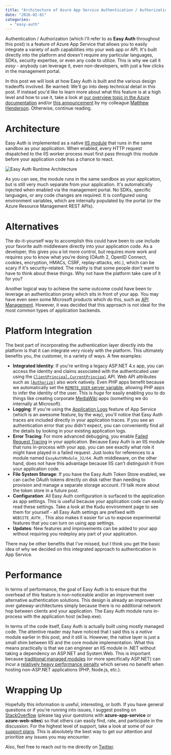 ```yaml
---
title: "Architecture of Azure App Service Authentication / Authorization"
date: "2016-02-01"
categories: 
  - "easy-auth"
---
```


Authentication / Authorization (which I'll refer to as **Easy Auth** throughout this post) is a feature of Azure App Service that allows you to easily integrate a variety of auth capabilities into your web app or API. It's built directly into the platform and doesn't require any particular languages, SDKs, security expertise, or even any code to utilize. This is why we call it _easy_ - anybody can leverage it, even non-developers, with just a few clicks in the management portal.

In this post we will look at how Easy Auth is built and the various design tradeoffs involved. Be warned: We'll go into deep technical detail in this post. If instead you'd like to learn more about what this feature is at a high level and how to use it, take a look at [our overview topic in the Azure documentation](https://azure.microsoft.com/documentation/articles/app-service-authentication-overview/) and/or [this announcement](https://azure.microsoft.com/blog/announcing-app-service-authentication-authorization/) by my colleague [Matthew Henderson](https://twitter.com/mattchenderson). Otherwise, continue reading.

# Architecture

Easy Auth is implemented as a native [IIS module](http://www.iis.net/learn/get-started/introduction-to-iis/iis-modules-overview) that runs in the same sandbox as your application. When enabled, every HTTP request dispatched to the IIS worker process must first pass through this module before your application code has a chance to react.

![Easy Auth Runtime Architecture](/images/Easy-Auth-Architecture-1-1024x543.png)

As you can see, the module runs in the same sandbox as your application, but is still very much separate from your application. It's automatically injected when enabled via the management portal. No SDKs, specific languages, or any code changes are required. It is configured using environment variables, which are internally populated by the portal (or the Azure Resource Management REST APIs).

# Alternatives

The do-it-yourself way to accomplish this could have been to use include your favorite auth middleware directly into your application code. As a developer, this gives you a lot more control, but requires more work and requires you to know what you're doing (OAuth 2, OpenID Connect, cookies, encryption, HMACs, CSRF, replay-attacks, etc.), which can be scary if it's security-related. The reality is that some people don't want to have to think about these things. Why not have the platform take care of it for you?

Another logical way to achieve the same outcome could have been to leverage an authentication proxy which sits in front of your app. You may have even seen some Microsoft products which do this, such as [API Management](https://azure.microsoft.com/services/api-management/). However, it was decided that this approach is not ideal for the most common types of application backends.

# Platform Integration

The best part of incorporating the authentication layer directly into the platform is that it can integrate very nicely with the platform. This ultimately benefits you, the customer, in a variety of ways. A few examples:

- **Integrated Identity**: If you're writing a legacy ASP.NET 4.x app, you can access the identity and claims associated with the authenticated user using the [`ClientPrincipal.CurrentPrincipal`](https://msdn.microsoft.com/library/system.security.claims.claimsprincipal.current%28v=vs.110%29.aspx) API. Web API attributes such as [`[Authorize]`](https://msdn.microsoft.com/library/system.web.http.authorizeattribute%28v=vs.118%29.aspx) also work natively. Even PHP apps benefit because we automatically set the [`REMOTE_USER` server variable](http://php.net/manual/en/features.http-auth.php), allowing PHP apps to infer the identity of the user. This is _huge_ for easily enabling you to do things like creating corporate [MediaWiki](https://www.mediawiki.org/wiki/MediaWiki) apps (something we do internally at Microsoft).
- **Logging**: If you're using the [Application Logs](https://azure.microsoft.com/documentation/articles/web-sites-enable-diagnostic-log/) feature of App Service (which is an awesome feature, by the way), you'll notice that Easy Auth traces are included directly in your application traces. If you see an authentication error that you didn't expect, you can conveniently find all the details by looking in your existing application logs.
- **Error Tracing**: For more advanced debugging, you enable [Failed Request Tracing](http://blogs.msdn.com/b/benjaminperkins/archive/2013/08/01/enabling-failed-request-logging-on-a-windows-azure-web-site.aspx) in your application. Because Easy Auth is an IIS module that runs in-process with your app, you can see exactly what role it might have played in a failed request. Just looks for references to a module named `EasyAuthModule_32/64`. Auth middleware, on the other hand, does not have this advantage because IIS can't distinguish it from your application code.
- **File System Storage**: If you have the Easy Auth Token Store enabled, we can cache OAuth tokens directly on disk rather than needing to provision and manage a separate storage account. I'll talk more about the token store in a future post.
- **Configuration**: All Easy Auth configuration is surfaced to the application as app settings. This is useful because your application code can easily read these settings. Take a look at the Kudu environment page to see them for yourself - all Easy Auth settings are prefixed with `WEBSITE_AUTH_`. This also makes it easier for us to expose experimental features that you can turn on using app settings.
- **Updates**: New features and improvements can be added to your app without requiring you redeploy any part of your application.

There may be other benefits that I've missed, but I think you get the basic idea of why we decided on this integrated approach to authentication in App Service.

# Performance

In terms of performance, the goal of Easy Auth is to ensure that the overhead of this feature is non-noticeable and/or an improvement over alternative authentication solutions. This design is already an improvement over gateway-architectures simply because there is no additional network hop between clients and your application. The Easy Auth module runs in-process with the application host (w3wp.exe).

In terms of the code itself, Easy Auth is actually built using mostly managed code. The attentive reader may have noticed that I said this is a _native_ module earlier in this post, and it still is. However, the native layer is just a small shim between IIS and the core module implementation. What this means practically is that we can engineer an IIS module in .NET without taking a dependency on ASP.NET and System.Web. This is important because [traditional managed modules](http://www.iis.net/learn/develop/runtime-extensibility/developing-a-module-using-net) (or more specifically ASP.NET) can incur a [relatively heavy performance penalty](http://blogs.msdn.com/b/webdev/archive/2014/02/18/supplemental-to-asp-net-project-helios.aspx) which serves no benefit when hosting non-ASP.NET applications (PHP, Node.js, etc.).

# Wrapping Up

Hopefully this information is useful, interesting, or both. If you have general questions or if you're running into issues, I suggest posting on [StackOverflow](http://stackoverflow.com) (please tag your questions with **azure-app-service** or **azure-web-sites**) so that others can easily find, rate, and participate in the discussion. For the highest level of support, take a look at some of our [support plans](https://azure.microsoft.com/support/plans/). This is absolutely the best way to get our attention and prioritize any issues you may encounter.

Also, feel free to reach out to me directly on [Twitter](https://twitter.com/cgillum).
